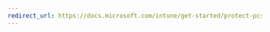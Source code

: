 ```yaml
---
redirect_url: https://docs.microsoft.com/intune/get-started/protect-pcs-against-malware-threats
---
```

